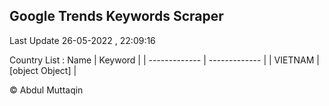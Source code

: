 

## Google Trends Keywords Scraper 
 
Last Update 26-05-2022 , 22:09:16

Country List :
 Name  | Keyword |
| ------------- | ------------- |
| VIETNAM | [object Object] |



© Abdul Muttaqin 
